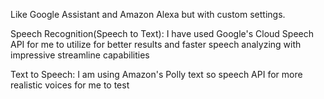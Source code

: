 Like Google Assistant and Amazon Alexa but with custom settings.

Speech Recognition(Speech to Text):
I have used Google's Cloud Speech API for me to utilize for
better results and faster speech analyzing with impressive
streamline capabilities

Text to Speech:
I am using Amazon's Polly text so speech API for more realistic voices for
me to test